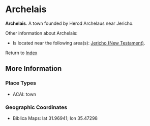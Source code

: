 # Archelais
**Archelais**. 
A town founded by Herod Archelaus near Jericho. 




Other information about Archelais:


* Is located near the following area(s): 
[Jericho (New Testament)](Jericho.2.md). 








Return to [Index](00-Index.md)

## More Information

### Place Types

* ACAI: town



### Geographic Coordinates

* Biblica Maps: lat 31.96941; lon 35.47298




